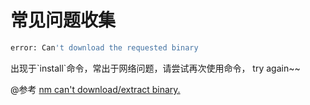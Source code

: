 # 常见问题收集

```sh
error: Can't download the requested binary
```

<p>
出现于`install`命令，常出于网络问题，请尝试再次使用命令， try again~~
</p>
<p>@参考 <a href="https://github.com/Schniz/fnm/issues/700"> nm can't download/extract binary.</a></p>
